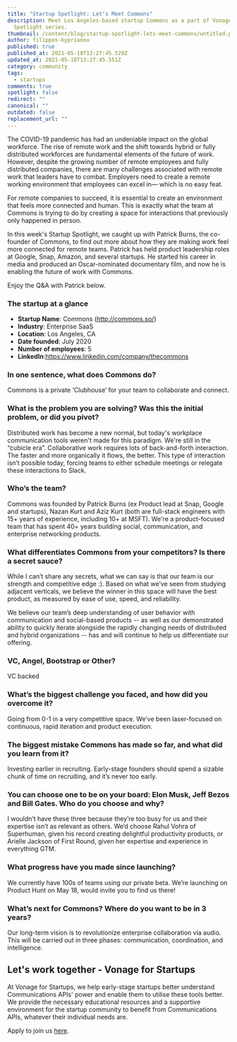 ```yaml
---
title: "Startup Spotlight: Let's Meet Commons"
description: Meet Los Angeles-based startup Commons as a part of Vonage Startup
  Spotlight series.
thumbnail: /content/blog/startup-spotlight-lets-meet-commons/untitled.png
author: filippos-kyprianou
published: true
published_at: 2021-05-18T13:27:45.529Z
updated_at: 2021-05-18T13:27:45.551Z
category: community
tags:
  - startups
comments: true
spotlight: false
redirect: ""
canonical: ""
outdated: false
replacement_url: ""
---
```

The COVID-19 pandemic has had an undeniable impact on the global workforce. The rise of remote work and the shift towards hybrid or fully distributed workforces are fundamental elements of the future of work.
However, despite the growing number of remote employees and fully distributed companies, there are many challenges associated with remote work that leaders have to combat. Employers need to create a remote working environment that employees can excel in— which is no easy feat.

For remote companies to succeed, it is essential to create an environment that feels more connected and human. This is exactly what the team at Commons is trying to do by creating a space for interactions that previously only happened in person.

In this week's Startup Spotlight, we caught up with Patrick Burns, the co-founder of Commons, to find out more about how they are making work feel more connected for remote teams. Patrick has held product leadership roles at Google, Snap, Amazon, and several startups. He started his career in media and produced an Oscar-nominated documentary film, and now he is enabling the future of work with Commons.

Enjoy the Q&A with Patrick below.

### The startup at a glance
* **Startup Name**: Commons (http://commons.so/) 
* **Industry**: Enterprise SaaS
* **Location**: Los Angeles, CA
* **Date founded**: July 2020
* **Number of employees**: 5
* **LinkedIn**:https://www.linkedin.com/company/thecommons 



### In one sentence, what does Commons do? 
Commons is a private ‘Clubhouse’ for your team to collaborate and connect.



### What is the problem you are solving? Was this the initial problem, or did you pivot?  
Distributed work has become a new normal, but today's workplace communication tools weren't made for this paradigm. We're still in the “cubicle era”. Collaborative work requires lots of back-and-forth interaction. The faster and more organically it flows, the better. This type of interaction isn’t possible today, forcing teams to either schedule meetings or relegate these interactions to Slack. 


### Who’s the team?
Commons was founded by Patrick Burns (ex Product lead at Snap, Google and startups), Nazan Kurt and Aziz Kurt (both are full-stack engineers with 15+ years of experience, including 10+ at MSFT). We're a product-focused team that has spent 40+ years building social, communication, and enterprise networking products. 



### What differentiates Commons from your competitors? Is there a secret sauce?
While I can’t share any secrets, what we can say is that our team is our strength and competitive edge :). Based on what we’ve seen from studying adjacent verticals, we believe the winner in this space will have the best product, as measured by ease of use, speed, and reliability.

We believe our team’s deep understanding of user behavior with communication and social-based products -- as well as our demonstrated ability to quickly iterate alongside the rapidly changing needs of distributed and hybrid organizations -- has and will continue to help us differentiate our offering.


### VC, Angel, Bootstrap or Other? 
VC backed



### What’s the biggest challenge you faced, and how did you overcome it?
Going from 0-1 in a very competitive space. We’ve been laser-focused on continuous, rapid iteration and product execution. 



### The biggest mistake Commons has made so far, and what did you learn from it? 
Investing earlier in recruiting. Early-stage founders should spend a sizable chunk of time on recruiting, and it’s never too early. 

### You can choose one to be on your board: Elon Musk, Jeff Bezos and Bill Gates. Who do you choose and why?
I wouldn’t have these three because they’re too busy for us and their expertise isn’t as relevant as others. We’d choose Rahul Vohra of Superhuman, given his record creating delightful productivity products, or Arielle Jackson of First Round, given her expertise and experience in everything GTM. 


### What progress have you made since launching? 
We currently have 100s of teams using our private beta. We’re launching on Product Hunt on May 18, would invite you to find us there! 


### What’s next for Commons? Where do you want to be in 3 years?
Our long-term vision is to revolutionize enterprise collaboration via audio. This will be carried out in three phases: communication, coordination, and intelligence. 

## Let's work together - Vonage for Startups
At Vonage for Startups, we help early-stage startups better understand Communications APIs' power and enable them to utilise these tools better. We provide the necessary educational resources and a supportive environment for the startup community to benefit from Communications APIs, whatever their individual needs are.

Apply to join us [here](https://vonage.dev/3d093hA).
